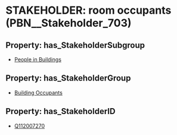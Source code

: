 # STAKEHOLDER: __room occupants__ (PBN__Stakeholder_703)

## Property: has_StakeholderSubgroup

* [People in Buildings](PBN__StakeholderSubgroup_93)

## Property: has_StakeholderGroup

* [Building Occupants](PBN__StakeholderGroup_11)

## Property: has_StakeholderID

* [Q112007270](Q112007270)


